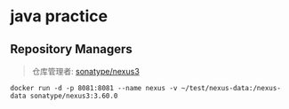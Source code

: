# java practice

## Repository Managers
>仓库管理者: [sonatype/nexus3](https://help.sonatype.com/repomanager3)
```shell
docker run -d -p 8081:8081 --name nexus -v ~/test/nexus-data:/nexus-data sonatype/nexus3:3.60.0
```
